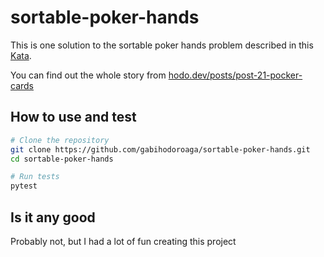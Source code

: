# sortable-poker-hands

This is one solution to the sortable poker hands problem described in this [Kata](https://www.codewars.com/kata/586423aa39c5abfcec0001e6/train/python).

You can find out the whole story from [hodo.dev/posts/post-21-pocker-cards](https://hodo.dev/posts/post-21-pocker-cards/)

## How to use and test

```bash
# Clone the repository
git clone https://github.com/gabihodoroaga/sortable-poker-hands.git
cd sortable-poker-hands

# Run tests
pytest
```

## Is it any good

Probably not, but I had a lot of fun creating this project

